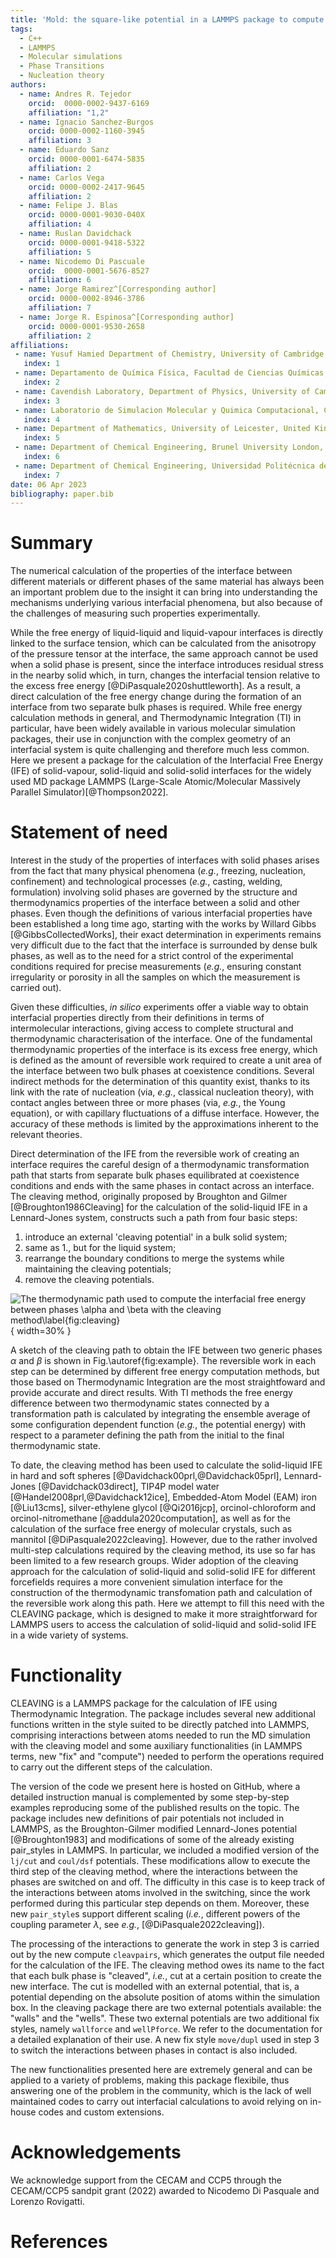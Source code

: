 ```yaml
---
title: 'Mold: the square-like potential in a LAMMPS package to compute interfacial free energies and nucleation rates'
tags:
  - C++
  - LAMMPS
  - Molecular simulations
  - Phase Transitions
  - Nucleation theory
authors:
  - name: Andres R. Tejedor
    orcid:  0000-0002-9437-6169
    affiliation: "1,2"
  - name: Ignacio Sanchez-Burgos
    orcid: 0000-0002-1160-3945
    affiliation: 3
  - name: Eduardo Sanz
    orcid: 0000-0001-6474-5835
    affiliation: 2
  - name: Carlos Vega
    orcid: 0000-0002-2417-9645
    affiliation: 2
  - name: Felipe J. Blas
    orcid: 0000-0001-9030-040X
    affiliation: 4
  - name: Ruslan Davidchack
    orcid: 0000-0001-9418-5322
    affiliation: 5
  - name: Nicodemo Di Pascuale
    orcid:  0000-0001-5676-8527
    affiliation: 6
  - name: Jorge Ramirez^[Corresponding author]
    orcid: 0000-0002-8946-3786
    affiliation: 7
  - name: Jorge R. Espinosa^[Corresponding author]
    orcid: 0000-0001-9530-2658
    affiliation: 2
affiliations:
 - name: Yusuf Hamied Department of Chemistry, University of Cambridge, United Kingdom
   index: 1
 - name: Departamento de Química Física, Facultad de Ciencias Químicas, Universidad Complutense de Madrid, Spain
   index: 2
 - name: Cavendish Laboratory, Department of Physics, University of Cambridge, United Kingdom
   index: 3
 - name: Laboratorio de Simulacion Molecular y Quimica Computacional, CIQSO-Centro de Investigacion en Quimica Sostenible and Departamento de Ciencias Integradas, Universidad de Huelva, Spain
   index: 4
 - name: Department of Mathematics, University of Leicester, United Kingdom
   index: 5
 - name: Department of Chemical Engineering, Brunel University London, United Kingdom
   index: 6
 - name: Department of Chemical Engineering, Universidad Politécnica de Madrid, Spain
   index: 7
date: 06 Apr 2023
bibliography: paper.bib
---
```


# Summary

The numerical calculation of the properties of the interface between different materials or different phases of the same material has always been an important problem due to the insight it can bring into understanding the mechanisms underlying various interfacial phenomena, but also because of the challenges of measuring such properties experimentally.

While the free energy of liquid-liquid and liquid-vapour interfaces is directly linked to the surface tension, which can be calculated from the anisotropy of the pressure tensor at the interface, the same approach cannot be used when a solid phase is present, since the interface introduces residual stress in the nearby solid which, in turn, changes the interfacial tension relative to the excess free energy [@DiPasquale2020shuttleworth]. As a result, a direct calculation of the free energy change during the formation of an interface from two separate bulk phases is required. While free energy calculation methods in general, and Thermodynamic Integration (TI) in particular, have been widely available in various molecular simulation packages, their use in conjunction with the complex geometry of an interfacial system is quite challenging and therefore much less common. Here we present a package for the calculation of the Interfacial Free Energy (IFE) of solid-vapour, solid-liquid and solid-solid interfaces for the widely used MD package LAMMPS (Large-Scale Atomic/Molecular Massively Parallel Simulator)[@Thompson2022].

# Statement of need

Interest in the study of the properties of interfaces with solid phases arises from the fact that many physical phenomena (*e.g.*, freezing, nucleation, confinement) and technological processes (*e.g.*, casting, welding, formulation) involving solid phases are governed by the structure and thermodynamics properties of the interface between a solid and other phases.  Even though the definitions of various interfacial properties have been established a long time ago, starting with the works by Willard Gibbs [@GibbsCollectedWorks], their exact determination in experiments remains very difficult due to the fact that the interface is surrounded by dense bulk phases, as well as to the need for a strict control of the experimental conditions required for precise measurements (*e.g.*, ensuring constant irregularity or porosity in all the samples on which the measurement is carried out). 

Given these difficulties, *in silico* experiments offer a viable way to obtain interfacial properties directly from their definitions in terms of intermolecular interactions, giving access to complete structural and thermodynamic characterisation of the interface.  One of the fundamental thermodynamic properties of the interface is its excess free energy, which is defined as the amount of reversible work required to create a unit area of the interface between two bulk phases at coexistence conditions. Several indirect methods for the determination of this quantity exist, thanks to its link with the rate of nucleation (via, *e.g.*, classical nucleation theory), with contact angles between three or more phases (via, *e.g.*, the Young equation), or with capillary fluctuations of a diffuse interface. However, the accuracy of these methods is limited by the approximations inherent to the relevant theories.  

Direct determination of the IFE from the reversible work of creating an interface requires the careful design of a thermodynamic transformation path that starts from separate bulk phases equilibrated at coexistence conditions and ends with the same phases in contact across an interface. The cleaving method, originally proposed by Broughton and Gilmer [@Broughton1986Cleaving] for the calculation of the solid-liquid IFE in a Lennard-Jones system, constructs such a path from four basic steps: 

1. introduce an external 'cleaving potential' in a bulk solid system;
2. same as 1., but for the liquid system;
3. rearrange the boundary conditions to merge the systems while maintaining the cleaving potentials;
4. remove the cleaving potentials. 

![The thermodynamic path used to compute the interfacial free energy between phases $\alpha$ and $\beta$ with the cleaving method\label{fig:cleaving}](Fig/joss.png){ width=30% }

A sketch of the cleaving path to obtain the IFE between two generic phases $\alpha$ and $\beta$ is shown in Fig.\autoref{fig:example}. The reversible work in each step can be determined by different free energy computation methods, but those based on Thermodynamic Integration are the most straightfoward and provide accurate and direct results. With TI methods the free energy difference between two thermodynamic states connected by a transformation path is calculated by integrating the ensemble average of some configuration dependent function (*e.g.*, the potential energy) with respect to a parameter defining the path from the initial to the final thermodynamic state.

To date, the cleaving method has been used to calculate the solid-liquid IFE in hard and soft spheres [@Davidchack00prl,@Davidchack05prl], Lennard-Jones [@Davidchack03direct], TIP4P model water [@Handel2008prl,@Davidchack12ice], Embedded-Atom Model (EAM) iron [@Liu13cms], silver-ethylene glycol [@Qi2016jcp], orcinol-chloroform and orcinol-nitromethane [@addula2020computation], as well as for the calculation of the surface free energy of molecular crystals, such as mannitol [@DiPasquale2022cleaving].  However, due to the rather involved multi-step calculations required by the cleaving method, its use so far has been limited to a few research groups.  Wider adoption of the cleaving approach for the calculation of solid-liquid and solid-solid IFE for different forcefields requires a more convenient simulation interface for the construction of the thermodynamic transfomation path and calculation of the reversible work along this path. Here we attempt to fill this need with the CLEAVING package, which is designed to make it more straightforward for LAMMPS users to access the calculation of solid-liquid and solid-solid IFE in a wide variety of systems.

# Functionality

CLEAVING is a LAMMPS package for the calculation of IFE using Thermodynamic Integration. The package includes several new additional functions written in the style suited to be directly patched into LAMMPS, comprising interactions between atoms needed to run the MD simulation with the cleaving model and some auxiliary functionalities (in LAMMPS terms, new "fix" and "compute") needed to perform the operations required to carry out the different steps of the calculation. 

The version of the code we present here is hosted on GitHub, where a detailed instruction manual is complemented by some step-by-step examples reproducing some of the published results on the topic. 
The package includes new definitions of pair potentials not included in LAMMPS, as the Broughton-Gilmer modified Lennard-Jones potential [@Broughton1983] and modifications of some of the already existing pair_styles in LAMMPS. In particular, we included a modified version of the `lj/cut` and `coul/dsf` potentials. These modifications allow to execute the third step of the cleaving method, where the interactions between the phases are switched on and off. The difficulty in this case is to keep track of the interactions between atoms involved in the switching, since the work performed during this particular step depends on them. Moreover, these new `pair_style`s support different scaling (*i.e.*, different powers of the coupling parameter $\lambda$, see *e.g.*, [@DiPasquale2022cleaving]).

The processing of the interactions to generate the work in step 3 is carried out by the new compute `cleavpairs`, which generates the output file needed for the calculation of the IFE. The cleaving method owes its name to the fact that each bulk phase is "cleaved", *i.e.*, cut at a certain position to create the new interface. The cut is modelled with an external potential, that is, a potential depending on the absolute position of atoms within the simulation box. In the cleaving package there are two external potentials available: the "walls" and the "wells". These two external potentials are two additional fix styles, namely `wallforce` and `wellPforce`. We refer to the documentation for a detailed explanation of their use.
A new fix style `move/dupl` used in step 3 to switch the interactions between phases in contact is also included.

The new functionalities presented here are extremely general and can be applied to a variety of problems, making this package flexibile, thus answering one of the problem in the community, which is the lack of well maintained codes to carry out interfacial calculations to avoid relying on in-house codes and custom extensions. 

# Acknowledgements

We acknowledge support from the CECAM and CCP5 through the CECAM/CCP5 sandpit grant (2022) awarded to Nicodemo Di Pasquale and Lorenzo Rovigatti.

# References
